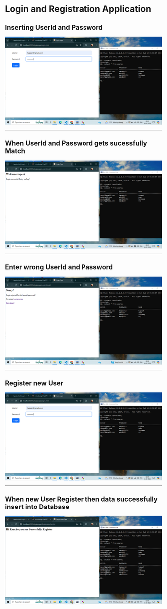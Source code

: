 # Login and Registration Application

<h2>Inserting UserId and Password</h2>
 <img src="./images/insertdetails.png" alt=""><hr>
<h2>When UserId and Password gets sucessfully Match</h2>
 <img src="./images/sucess.png" alt=""><hr>
 <h2>Enter wrong UserId and Password</h2>
 <img src="./images/failure.png" alt=""><hr>
 <h2>Register new User</h2>
 <img src="./images/insertdetails.png" alt=""><hr>
 <h2>When new User Register then data successfully insert into Database</h2>
 <img src="./images/dbview.png" alt="">
